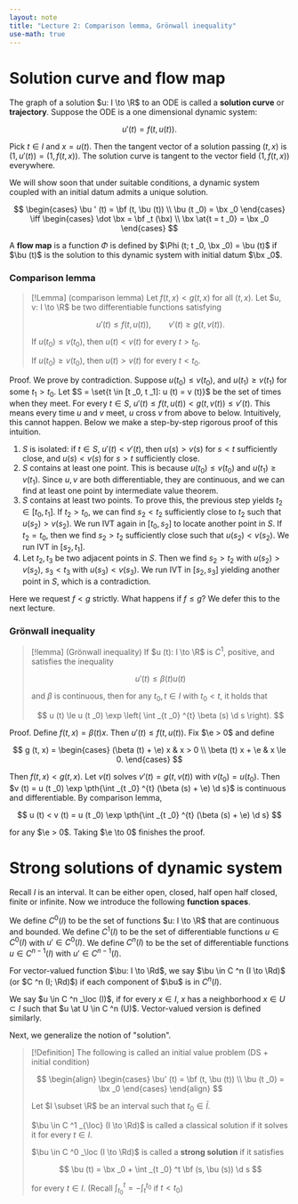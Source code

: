 ```yaml
---
layout: note
title: "Lecture 2: Comparison lemma, Grönwall inequality"
use-math: true
---
```

# Solution curve and flow map

$$
\newcommand{\bx}{\boldsymbol x}
\newcommand{\bu}{\boldsymbol u}
\newcommand{\bF}{\boldsymbol F}
\newcommand{\bf}{\boldsymbol f}
$$

The graph of a solution $u: I \to \R$ to an ODE is called a **solution curve** or **trajectory**. Suppose the ODE is a one dimensional dynamic system:

$$
	u' (t) = f (t, u (t)).
$$

Pick $t \in I$ and $x = u (t)$. Then the tangent vector of a solution passing $(t, x)$ is $(1, u' (t)) = (1, f (t, x))$. The solution curve is tangent to the vector field $(1, f (t, x))$ everywhere.

We will show soon that under suitable conditions, a dynamic system coupled with an initial datum admits a unique solution.

$$
	\begin{cases}
		\bu ' (t) = \bf (t, \bu (t)) \\
		\bu (t _0) = \bx _0
	\end{cases}
	\iff
	\begin{cases}
		\dot \bx = \bf _t (\bx) \\
		\bx \at{t = t _0} = \bx _0
	\end{cases}
$$

A **flow map** is a function $\Phi$ is defined by $\Phi (t; t _0, \bx _0) = \bu (t)$ if $\bu (t)$ is the solution to this dynamic system with initial datum $\bx _0$. 

### Comparison lemma

> [!Lemma] 
> (comparison lemma) Let $f (t, x) < g (t, x)$ for all $(t, x)$. Let $u, v: I \to \R$ be two differentiable functions satisfying
>  
> $$
> 	u' (t) \le f (t, u (t)), \qquad v' (t) \ge g (t, v (t)).
> $$
> 
> If $u (t _0) \le v (t _0)$, then $u (t) < v (t)$ for every $t > t _0$. 
> 
> If $u (t _0) \ge v (t _0)$, then $u (t) > v (t)$ for every $t < t _0$.

Proof. We prove by contradiction. Suppose $u (t _0) \le v (t _0)$, and $u (t _1) \ge v (t _1)$ for some $t _1 > t _0$. Let $S = \set{t \in [t _0, t _1]: u (t) = v (t)}$ be the set of times when they meet. For every $t \in S$,  $u' (t) \le f (t, u (t)) < g (t, v (t)) \le v' (t)$. This means every time $u$ and $v$ meet, $u$ cross $v$ from above to below. Intuitively, this cannot happen. Below we make a step-by-step rigorous proof of this intuition. 

1. $S$ is isolated: if $t \in S$, $u' (t) < v' (t)$, then $u (s) > v (s)$ for $s < t$ sufficiently close, and $u (s) < v (s)$ for $s > t$ sufficiently close. 
2. $S$ contains at least one point. This is because $u (t _0) \le v (t _0)$ and $u (t _1) \ge v (t _1)$. Since $u,v$ are both differentiable, they are continuous, and we can find at least one point by intermediate value theorem. 
3. $S$ contains at least two points. To prove this, the previous step yields $t _2 \in [t _0, t _1]$. If $t _2 > t _0$, we can find $s _2 < t _2$ sufficiently close to $t _2$ such that $u (s _2) > v (s _2)$. We run IVT again in $[t _0, s _2]$ to locate another point in $S$. If $t _2 = t _0$, then we find $s _2 > t _2$ sufficiently close such that $u (s _2) < v (s _2)$. We run IVT in $[s _2, t _1]$. 
4. Let $t _2, t _3$ be two adjacent points in $S$. Then we find $s _2 > t _2$ with $u (s _2) > v (s _2)$, $s _3 < t _3$ with $u (s _3) < v (s _3)$. We run IVT in $[s _2, s _3]$ yielding another point in $S$, which is a contradiction. 

Here we request $f < g$ strictly. What happens if $f \le g$? We defer this to the next lecture.

### Grönwall inequality

> [!lemma] 
> (Grönwall inequality) If $u (t): I \to \R$ is $C ^1$, positive, and satisfies the inequality 
> 
> $$
> 	u' (t) \le \beta (t) u (t)
> $$
> 
> and $\beta$ is continuous, then for any $t _0, t \in I$ with $t _0 < t$, it holds that 
> 
> $$
> 	u (t) \le u (t _0) \exp \left(
> 		\int _{t _0} ^{t} \beta (s) \d s
> 	\right).
> $$


Proof. Define $f (t, x) =  \beta (t) x$. Then $u' (t) \le f (t, u (t))$. Fix $\e > 0$ and define

$$
	g (t, x) = \begin{cases}
		(\beta (t) + \e) x & x > 0 \\
		\beta (t) x + \e & x \le 0.
	\end{cases}
$$

Then $f (t, x) < g (t, x)$. Let $v (t)$ solves $v' (t) = g (t, v (t))$ with $v (t _0) = u (t _0)$. Then $v (t) = u (t _0) \exp \pth{\int _{t _0} ^{t} (\beta (s) + \e) \d s}$ is continuous and differentiable. By comparison lemma, 

$$
	u (t) < v (t) = u (t _0) \exp \pth{\int _{t _0} ^{t} (\beta (s) + \e) \d s}
$$

for any $\e > 0$. Taking $\e \to 0$ finishes the proof.

# Strong solutions of dynamic system

Recall $I$ is an interval. It can be either open, closed, half open half closed, finite or infinite. Now we introduce the following **function spaces**.

We define $C ^0 (I)$ to be the set of functions $u: I \to \R$ that are continuous and bounded. We define $C ^1 (I)$ to be the set of differentiable functions $u \in C ^0 (I)$ with $u' \in C ^0 (I)$. We define $C ^n (I)$ to be the set of differentiable functions $u \in C ^{n - 1} (I)$ with $u' \in C ^{n - 1} (I)$.

For vector-valued function $\bu: I \to \Rd$, we say $\bu \in C ^n (I \to \Rd)$ (or $C ^n (I; \Rd)$) if each component of $\bu$ is in $C ^n (I)$. 

We say $u \in C ^n _\loc (I)$, if for every $x \in I$, $x$ has a neighborhood $x \in U \subset I$ such that $u \at U \in C ^n (U)$. Vector-valued version is defined similarly.

Next, we generalize the notion of "solution". 

> [!Definition] 
> The following is called an initial value problem (DS + initial condition)
> 
> $$
> \begin{align}
 >	\begin{cases}
 >		\bu' (t) = \bf (t, \bu (t)) \\
 >		\bu (t _0) = \bx _0 
 >	\end{cases}
 >\end{align}
 >$$
 >
 >Let $I \subset \R$ be an interval such that $t _0 \in \bar I$.
 >
> $\bu \in C ^1 _{\loc} (I \to \Rd)$ is called a classical solution if it solves it for every $t \in I$. 
> 
> $\bu \in C ^0 _\loc (I \to \Rd)$ is called a **strong solution** if it satisfies 
> 
> $$
>	\bu (t) = \bx _0 + \int _{t _0} ^t \bf (s, \bu (s)) \d s
> $$
> 
> for every $t \in I$. (Recall $\int _{t _0} ^t = -\int _t ^{t _0}$ if $t < t _0$)


